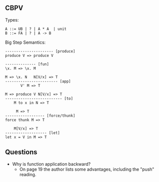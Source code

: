## CBPV

Types:

```
A ::= UB | ? | A * A  | unit
B ::= FA | ? | A -> B
```

Big Step Semantics:

```
---------------------- [produce]
produce V => produce V

-------------- [fun]
\x. M => \x. M

M => \x. N   N[V/x] => T
------------------------ [app]
       V' M => T

M => produce V N[V/x] => T
-------------------------- [to]
    M to x in N => T

     M => T
------------------ [force/thunk]
force thunk M => T

    M[V/x] => T
------------------- [let]
let x = V in M => T
```

## Questions

- Why is function application backward?
  - On page 19 the author lists some advantages, including the "push" reading.
